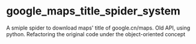 # google_maps_title_spider_system
A smiple spider to download maps' title of google.cn/maps. Old API, using python.
Refactoring the original code under the object-oriented concept
